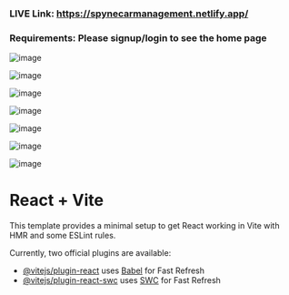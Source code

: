 ### LIVE Link: https://spynecarmanagement.netlify.app/
### Requirements: Please signup/login to see the home page

![image](https://github.com/user-attachments/assets/ecfc9867-bbb2-49b3-939d-72de55f461e8)

![image](https://github.com/user-attachments/assets/9a8cad59-cbab-41bb-b976-70cf340e6f21)

![image](https://github.com/user-attachments/assets/1637bfaf-f1f3-4b15-8d51-ed335a2a7b96)

![image](https://github.com/user-attachments/assets/4fc1a8ec-ed7f-4cbd-84fe-ba2a26b8be44)

![image](https://github.com/user-attachments/assets/cadc135e-4382-4fb5-bb22-8bec5e1f9e5e)

![image](https://github.com/user-attachments/assets/c052505d-98c0-4871-9e85-58f335c30559)

![image](https://github.com/user-attachments/assets/4059dac5-87a2-4f92-a9a0-a10fb5b65296)







# React + Vite

This template provides a minimal setup to get React working in Vite with HMR and some ESLint rules.

Currently, two official plugins are available:

- [@vitejs/plugin-react](https://github.com/vitejs/vite-plugin-react/blob/main/packages/plugin-react/README.md) uses [Babel](https://babeljs.io/) for Fast Refresh
- [@vitejs/plugin-react-swc](https://github.com/vitejs/vite-plugin-react-swc) uses [SWC](https://swc.rs/) for Fast Refresh
